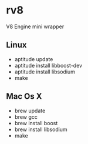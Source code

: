 # rv8
V8 Engine mini wrapper

## Linux
- aptitude update
- aptitude install libboost-dev
- aptitude install libsodium
- make

## Mac Os X
- brew update
- brew gcc
- brew install boost
- brew install libsodium
- make
